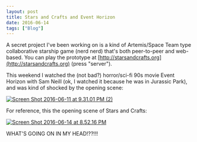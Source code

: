 ```yaml
---
layout: post
title: Stars and Crafts and Event Horizon
date: 2016-06-14
tags: ["Blog"]
---
```


A secret project I've been working on is a kind of Artemis/Space Team type collaborative starship game (nerd nerd) that's both peer-to-peer and web-based. You can play the prototype at [http://starsandcrafts.org](http://starsandcrafts.org) (press "server").

This weekend I watched the (not bad?) horror/sci-fi 90s movie Event Horizon with Sam Neill (ok, I watched it because he was in Jurassic Park), and was kind of shocked by the opening scene:

[![Screen Shot 2016-06-11 at 9.31.01 PM (2)](http://unterbahn.com/wp-content/uploads/2016/06/Screen-Shot-2016-06-11-at-9.31.01-PM-2.png)](Screen-Shot-2016-06-11-at-9.31.01-PM-2.png)

For reference, this the opening scene of Stars and Crafts:

[![Screen Shot 2016-06-14 at 8.52.16 PM](Screen-Shot-2016-06-14-at-8.52.16-PM-1024x741.png)](http://unterbahn.com/wp-content/uploads/2016/06/Screen-Shot-2016-06-14-at-8.52.16-PM.png)

WHAT'S GOING ON IN MY HEAD!??!!!